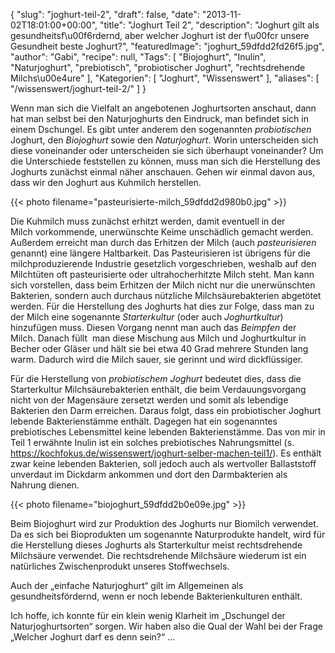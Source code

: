 {
    "slug": "joghurt-teil-2",
    "draft": false,
    "date": "2013-11-02T18:01:00+00:00",
    "title": "Joghurt Teil 2",
    "description": "Joghurt gilt als gesundheitsf\u00f6rdernd, aber welcher Joghurt ist der f\u00fcr unsere Gesundheit beste Joghurt?",
    "featuredImage": "joghurt_59dfdd2fd26f5.jpg",
    "author": "Gabi",
    "recipe": null,
    "Tags": [
        "Biojoghurt",
        "Inulin",
        "Naturjoghurt",
        "prebiotisch",
        "probiotischer Joghurt",
        "rechtsdrehende Milchs\u00e4ure"
    ],
    "Kategorien": [
        "Joghurt",
        "Wissenswert"
    ],
    "aliases": [
        "\/wissenswert\/joghurt-teil-2\/"
    ]
}

Wenn man sich die Vielfalt an angebotenen Joghurtsorten anschaut, dann hat man selbst bei den Naturjoghurts den Eindruck, man befindet sich in einem Dschungel. Es gibt unter anderem den sogenannten _probiotischen_ Joghurt, den _Biojoghurt_ sowie den _Naturjoghurt_. Worin unterscheiden sich diese voneinander oder unterscheiden sie sich überhaupt voneinander? Um die Unterschiede feststellen zu können, muss man sich die Herstellung des Joghurts zunächst einmal näher anschauen. Gehen wir einmal davon aus, dass wir den Joghurt aus Kuhmilch herstellen.

{{< photo filename="pasteurisierte-milch_59dfdd2d980b0.jpg" >}}

Die Kuhmilch muss zunächst erhitzt werden, damit eventuell in der Milch vorkommende, unerwünschte Keime unschädlich gemacht werden. Außerdem erreicht man durch das Erhitzen der Milch (auch _pasteurisieren_ genannt) eine längere Haltbarkeit. Das Pasteurisieren ist übrigens für die milchproduzierende Industrie gesetzlich vorgeschrieben, weshalb auf den Milchtüten oft pasteurisierte oder ultrahocherhitzte Milch steht. Man kann sich vorstellen, dass beim Erhitzen der Milch nicht nur die unerwünschten Bakterien, sondern auch durchaus nützliche Milchsäurebakterien abgetötet werden. Für die Herstellung des Joghurts hat dies zur Folge, dass man zu der Milch eine sogenannte _Starterkultur_ (oder auch _Joghurtkultur_) hinzufügen muss. Diesen Vorgang nennt man auch das _Beimpfen_ der Milch. Danach füllt  man diese Mischung aus Milch und Joghurtkultur in Becher oder Gläser und hält sie bei etwa 40 Grad mehrere Stunden lang warm. Dadurch wird die Milch sauer, sie gerinnt und wird dickflüssiger.

Für die Herstellung von _probiotischem Joghurt_ bedeutet dies, dass die Starterkultur Milchsäurebakterien enthält, die beim Verdauungsvorgang nicht von der Magensäure zersetzt werden und somit als lebendige Bakterien den Darm erreichen. Daraus folgt, dass ein probiotischer Joghurt lebende Bakterienstämme enthält. Dagegen hat ein sogenanntes prebiotisches Lebensmittel keine lebenden Bakterienstämme. Das von mir in Teil 1 erwähnte Inulin ist ein solches prebiotisches Nahrungsmittel (s. <https://kochfokus.de/wissenswert/joghurt-selber-machen-teil1/>). Es enthält zwar keine lebenden Bakterien, soll jedoch auch als wertvoller Ballaststoff unverdaut im Dickdarm ankommen und dort den Darmbakterien als Nahrung dienen.

{{< photo filename="biojoghurt_59dfdd2b0e09e.jpg" >}}

Beim Biojoghurt wird zur Produktion des Joghurts nur Biomilch verwendet. Da es sich bei Bioprodukten um sogenannte Naturprodukte handelt, wird für die Herstellung dieses Joghurts als Starterkultur meist rechtsdrehende Milchsäure verwendet. Die rechtsdrehende Milchsäure wiederum ist ein natürliches Zwischenprodukt unseres Stoffwechsels.

Auch der &#8222;einfache Naturjoghurt&#8220; gilt im Allgemeinen als gesundheitsfördernd, wenn er noch lebende Bakterienkulturen enthält.

Ich hoffe, ich konnte für ein klein wenig Klarheit im &#8222;Dschungel der Naturjoghurtsorten&#8220; sorgen. Wir haben also die Qual der Wahl bei der Frage &#8222;Welcher Joghurt darf es denn sein?&#8220; &#8230;